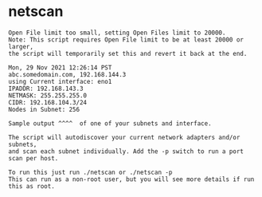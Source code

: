 # netscan

    Open File limit too small, setting Open Files limit to 20000.
    Note: This script requires Open File limit to be at least 20000 or larger, 
    the script will temporarily set this and revert it back at the end.

    Mon, 29 Nov 2021 12:26:14 PST
    abc.somedomain.com, 192.168.144.3
    using Current interface: eno1
    IPADDR: 192.168.143.3
    NETMASK: 255.255.255.0
    CIDR: 192.168.104.3/24
    Nodes in Subnet: 256

    Sample output ^^^^  of one of your subnets and interface.

    The script will autodiscover your current network adapters and/or subnets,
    and scan each subnet individually. Add the -p switch to run a port scan per host.

    To run this just run ./netscan or ./netscan -p
    This can run as a non-root user, but you will see more details if run this as root.


